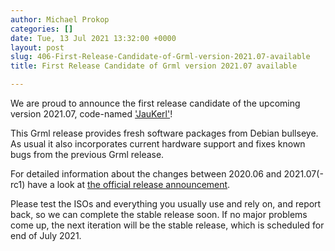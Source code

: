 ```yaml
---
author: Michael Prokop
categories: []
date: Tue, 13 Jul 2021 13:32:00 +0000
layout: post
slug: 406-First-Release-Candidate-of-Grml-version-2021.07-available
title: First Release Candidate of Grml version 2021.07 available

---
```

We are proud to announce the first release candidate of the upcoming version 2021\.07, code\-named ['JauKerl'](https://grml.org/faq/#releasename)!

This Grml release provides fresh software packages from Debian bullseye. As usual it also incorporates current hardware support and fixes known bugs from the previous Grml release.

For detailed information about the changes between 2020\.06 and 2021\.07(\-rc1\) have a look at [the official release announcement](https://grml.org/changelogs/README-grml-2021.07-rc1/).

Please test the ISOs and everything you usually use and rely on, and report back, so we can complete the stable release soon. If no major problems come up, the next iteration will be the stable release, which is scheduled for end of July 2021\.
